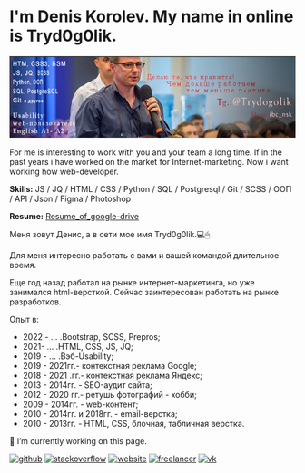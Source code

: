 # I'm Denis Korolev. My name in online is Tryd0g0lik.
![For me is interesting to work with you and your team a long time.](https://github.com/Tryd0g0lik/Tryd0g0lik/blob/main/gitHub.png)

For me is interesting to work with you and your team a long time.
If in the past years i have worked on the market for Internet-marketing. Now i want working how web-developer.

**Skills:** JS / JQ / HTML / CSS / Python / SQL / Postgresql / Git / SCSS / ООП / API / Json / Figma / Photoshop

**Resume:** [Resume_of_google-drive](https://docs.google.com/document/d/1FrK6QRB5N736CttHe4sQNLoBdd4QJnpx/edit?usp=sharing&ouid=116339013659227722364&rtpof=true&sd=true)

Меня зовут Денис, а в сети мое имя Tryd0g0lik.💻🖱

Для меня интересно работать с вами и вашей командой длительное время.

Еще год назад работал на рынке интернет-маркетинга, но уже занимался html-версткой. 
Сейчас заинтересован работать на рынке разработков.

Опыт в:
- 2022 - ... .Bootstrap, SCSS, Prepros;
- 2021- ... .HTML, CSS, JS, JQ;
- 2019 - ... .Вэб-Usability;
- 2019 - 2021гг.- контекстная реклама Google;
- 2018 - 2021 .гг.- контекстная реклама Яндекс;
- 2013 - 2014гг. - SEO-аудит сайта;
- 2012 - 2020 гг.- ретушь фотографий - хобби;
- 2009 - 2014гг. - web-контент;
- 2010 - 2014гг. и 2018гг. - email-верстка;
- 2010 - 2013гг. - HTML, CSS, блочная, табличная верстка.

🔭 I’m currently working on this page. 


[<img src='https://cdn.jsdelivr.net/npm/simple-icons@3.0.1/icons/github.svg' alt='github' height='40'>](https://github.com/Tryd0g0lik)  [<img src='https://cdn.jsdelivr.net/npm/simple-icons@3.0.1/icons/stackoverflow.svg' alt='stackoverflow' height='40'>](https://stackoverflow.com/users/https://ru.stackoverflow.com/users/477424/tryd0g0lik)  [<img src='https://cdn.jsdelivr.net/npm/simple-icons@3.0.1/icons/icloud.svg' alt='website' height='40'>](https://54seo.ru/)  [<img src='https://cdn.jsdelivr.net/npm/simple-icons@3.0.1/icons/freelancer.svg' alt='freelancer' height='40'>](https://freelance.ru/Trydogolik)  [<img src='https://cdn.jsdelivr.net/npm/simple-icons@3.0.1/icons/vk.svg' alt='vk' height='40'>](https://vk.com/tryd0g0lik)  

<!---
Tryd0g0lik/Tryd0g0lik is a ✨ special ✨ repository because its `README.md` (this file) appears on your GitHub profile.
You can click the Preview link to take a look at your changes.
--->
